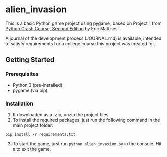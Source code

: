 # alien_invasion

This is a basic Python game project using pygame, based on Project 1 from [Python Crash Course, Second Edition](http://www.nostarch.com/pythoncrashcourse/) by Eric Matthes.

A journal of the development process (JOURNAL.md) is available, intended to satisfy requirements for a college course this project was created for.

## Getting Started
### Prerequisites
* Python 3 (pre-installed)
* pygame (via pip)

### Installation
1. If downloaded as a .zip, unzip the project files
2. To install the required packages, just run the following command in the main project folder:
```
pip install -r requirements.txt
```
3. To start the game, just run `python alien_invasion.py` in the console. Hit `Q` to exit the game.